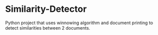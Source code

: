 # Similarity-Detector
Python project that uses winnowing algorithm and document printing to detect similarities between 2 documents. 
